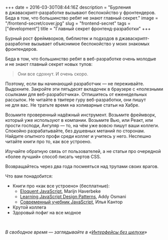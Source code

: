 +++
date = 2016-03-30T08:44:16Z
description = "Бурления в джаваскрипт-разработке вызывают беспокойство у фронтендеров. Беда в том, что большинство ребят не знают главный секрет."
image = "/frontend-secret/cover.jpg"
slug = "frontend-secret"
tags = ["development"]
title = "Главный секрет фронтенд-разработки"
+++

Бурный рост фреймворков, библиотек и подходов в джаваскрипт-разработке вызывает объяснимое беспокойство у моих знакомых фронтендеров.

Беда в том, что большинство ребят в веб-разработке очень молодые и не знают главный секрет новых тулов:

<blockquote class="big">
  Они все сдохнут. И очень скоро.
</blockquote>

Поэтому, если вы начинающий разработчик — не переживайте. Выдохните. Закройте эти пятьдесят вкладочек в браузере с «полезными ссылками для веб-разработчика». Отпишитесь от еженедельных рассылок. Не читайте в твитере гуру веб-разработки, они пишут не для вас. Не тратьте время на холиварные статьи на Хабре.

Возьмите проверенный надёжный инструмент. Возьмите фреймворк, который уже используют в компании. Возьмите Вью, или Реакт, или прости господи, Ангуляр — то, на чём уже вовсю пишут ваши коллеги. Спокойно разрабатывайте, без душевных метаний по сторонам. Найдите опытного профи среди коллег и учитесь у него. Неспешно читайте книги про то, как все устроено.

Изучайте обратную связь от пользователей, а не статьи про очередной «более лучший» способ писать чертов CSS.

Возвращайтесь через два года посмеяться над трупами своих врагов.

Что вам понадобится:

- Книги про «как все устроено» (бесплатные):
  * [Eloquent JavaScript](http://eloquentjavascript.net/), Marijn Haverbeke
  * [Learning JavaScript Design Patterns](https://addyosmani.com/resources/essentialjsdesignpatterns/book/), Addy Osmani
  * [Современный учебник JavaScript](https://learn.javascript.ru), Илья Кантор
- Крутой коллега
- Здоровый пофиг на все модное

<br>

<div class="row">
<div class="col-xs-12 col-sm-10 col-md-8"><p><em>В свободное время — заглядывайте в <span class="nowrap"><i class="far fa-star color-sin"></i> «<a href="tg://resolve?domain=dangry">Интерфейсы без шелухи</a>»</span></em></p></div>
</div>

